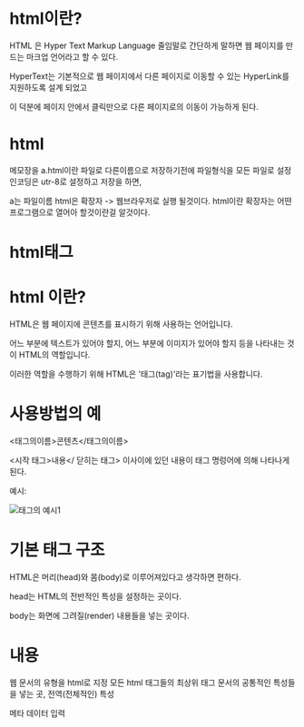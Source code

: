 html이란?
====

HTML 은 Hyper Text Markup Language 줄임말로 간단하게 말하면 웹 페이지를 만드는 마크업 언어라고 할 수 있다. 

HyperText는 기본적으로 웹 페이지에서 다른 페이지로 이동할 수 있는 HyperLink를 지원하도록 설계 되었고 

이 덕분에 페이지 안에서 클릭만으로 다른 페이지로의 이동이 가능하게 된다.

html
====

메모장을 a.html이란 파일로 다른이름으로 저장하기전에 파일형식을 모든 파일로 설정 인코딩은 utr-8로 설정하고 저장을 하면,

a는 파일이름 html은 확장자 -> 웹브라우저로 실행 될것이다. html이란 확장자는 어떤 프로그램으로 열어아 할것이란걸 알것이다.

html태그
====

html 이란?
====

HTML은 웹 페이지에 콘텐츠를 표시하기 위해 사용하는 언어입니다. 

어느 부분에 텍스트가 있어야 할지, 어느 부분에 이미지가 있어야 할지 등을 나타내는 것이 HTML의 역할입니다. 

이러한 역할을 수행하기 위해 HTML은 '태그(tag)'라는 표기법을 사용합니다.

사용방법의 예
===

<태그의이름>콘텐츠</태그의이름>  

<시작 태그>내용</ 닫히는 태그> 이사이에 있던 내용이 태그 명렁어에 의해 나타나게된다.

예시:

![태그의 예시1](https://github.com/kmh0128/html-/assets/100178951/871c9479-92e1-4689-b78a-09c8875a3412)

기본 태그 구조
===
HTML은 머리(head)와 몸(body)로 이루어져있다고 생각하면 편하다.

head는 HTML의 전반적인 특성을 설정하는 곳이다.

body는 화면에 그려질(render) 내용들을 넣는 곳이다.

내용
===

<!DOCTYPE html>   웹 문서의 유형을 html로 지정

<html>	모든 html 태그들의 최상위 태그

<head>	문서의 공통적인 특성들을 넣는 곳, 전역(전체적인) 특성

<meta>	메타 데이터 입력

<title>	문서의 제목

<body>	문서의 본문, 여기에 내용을 나타낸다.


예
===

    <!DOCTYPE html>
    <html lang="ko">
    <head>
        <meta charset="UTF-8">
        <title>Document</title>
    </head>
    <body>
      <h1>여기는 문서 본문입니다.</h1>
    </body>
    </html>


HTML Basic Tags
====




<html>

웹페이지의 시작과 끝을 나타낸다.

<head>

웹 페이지의 정보, 문서에서 사용할 외부 파일들을 링크할 때 사용한다.

<body>

브라우저에 실제 표시되는 내용을 담고있다.

<title>

문서의 제목을 나타낸다. 웹브라우저의 제목 표시줄에 표시된다.

보통 제목표시줄이 더 많이 노출되기 때문에 잘 쓰면 좋다.









html속성
====












참고자료
====
https://velog.io/@ljinsk3/HTML-%EA%B8%B0%EC%B4%88-%EB%82%B4%EC%9A%A9-%EC%A0%95%EB%A6%AC

https://yunbinni.tistory.com/63

https://velog.io/@ansalstmd/HTML-1

https://www.youtube.com/watch?v=JiuYfoSEac4&list=PLuHgQVnccGMDUzDDCKW-pCZQY-MMCX5yB&index=7

https://wikidocs.net/160445
